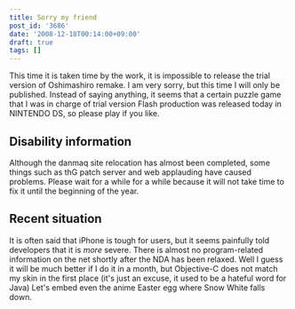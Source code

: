 ```yaml
---
title: Sorry my friend
post_id: '3686'
date: '2008-12-18T00:14:00+09:00'
draft: true
tags: []
---
```


This time it is taken time by the work, it is impossible to release the trial version of Oshimashiro remake. I am very sorry, but this time I will only be published. Instead of saying anything, it seems that a certain puzzle game that I was in charge of trial version Flash production was released today in NINTENDO DS, so please play if you like.

## Disability information

Although the danmaq site relocation has almost been completed, some things such as thG patch server and web applauding have caused problems. Please wait for a while for a while because it will not take time to fix it until the beginning of the year.

## Recent situation

It is often said that iPhone is tough for users, but it seems painfully told developers that it is _more_ severe. There is almost no program-related information on the net shortly after the NDA has been relaxed. Well I guess it will be much better if I do it in a month, but Objective-C does not match my skin in the first place (it's just an excuse, it used to be a hateful word for Java) Let's embed even the anime Easter egg where Snow White falls down.
